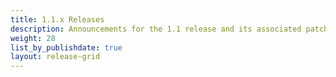 ```yaml
---
title: 1.1.x Releases
description: Announcements for the 1.1 release and its associated patch releases.
weight: 28
list_by_publishdate: true
layout: release-grid
---
```

